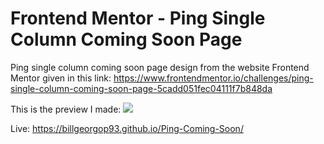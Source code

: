 # Frontend Mentor - Ping Single Column Coming Soon Page

Ping single column coming soon page design from the website Frontend Mentor given in this link:
https://www.frontendmentor.io/challenges/ping-single-column-coming-soon-page-5cadd051fec04111f7b848da

This is the preview I made:
![](FinishedPreview.png)

Live: https://billgeorgop93.github.io/Ping-Coming-Soon/
